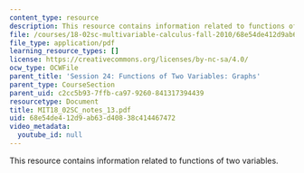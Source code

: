 ```yaml
---
content_type: resource
description: This resource contains information related to functions of two variables.
file: /courses/18-02sc-multivariable-calculus-fall-2010/68e54de412d9ab63d40838c414467472_MIT18_02SC_notes_13.pdf
file_type: application/pdf
learning_resource_types: []
license: https://creativecommons.org/licenses/by-nc-sa/4.0/
ocw_type: OCWFile
parent_title: 'Session 24: Functions of Two Variables: Graphs'
parent_type: CourseSection
parent_uid: c2cc5b93-7ffb-ca97-9260-841317394439
resourcetype: Document
title: MIT18_02SC_notes_13.pdf
uid: 68e54de4-12d9-ab63-d408-38c414467472
video_metadata:
  youtube_id: null
---
```

This resource contains information related to functions of two variables.